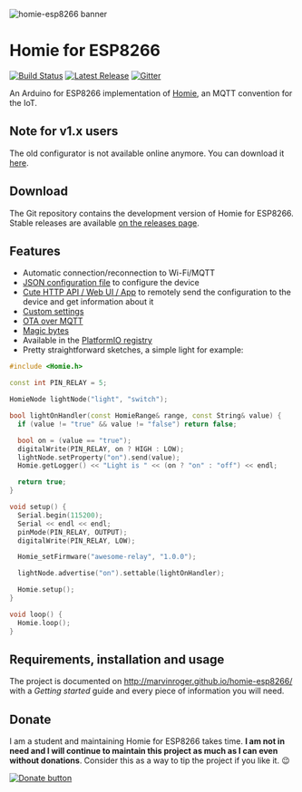 ![homie-esp8266 banner](banner.png)

Homie for ESP8266
=================

[![Build Status](https://img.shields.io/circleci/project/github/marvinroger/homie-esp8266/develop.svg?style=flat-square)](https://circleci.com/gh/marvinroger/homie-esp8266) [![Latest Release](https://img.shields.io/badge/release-v2.0.0-yellow.svg?style=flat-square)](https://github.com/marvinroger/homie-esp8266/releases) [![Gitter](https://img.shields.io/gitter/room/Homie/ESP8266.svg?style=flat-square)](https://gitter.im/homie-iot/ESP8266)

An Arduino for ESP8266 implementation of [Homie](https://github.com/marvinroger/homie), an MQTT convention for the IoT.

## Note for v1.x users

The old configurator is not available online anymore. You can download it [here](https://github.com/marvinroger/homie-esp8266/releases/download/v1.5.0/homie-esp8266-v1-setup.zip).

## Download

The Git repository contains the development version of Homie for ESP8266. Stable releases are available [on the releases page](https://github.com/marvinroger/homie-esp8266/releases).

## Features

* Automatic connection/reconnection to Wi-Fi/MQTT
* [JSON configuration file](http://marvinroger.github.io/homie-esp8266/develop/configuration/json-configuration-file) to configure the device
* [Cute HTTP API / Web UI / App](http://marvinroger.github.io/homie-esp8266/develop/configuration/http-json-api) to remotely send the configuration to the device and get information about it
* [Custom settings](http://marvinroger.github.io/homie-esp8266/develop/advanced-usage/custom-settings)
* [OTA over MQTT](http://marvinroger.github.io/homie-esp8266/develop/others/ota-configuration-updates)
* [Magic bytes](http://marvinroger.github.io/homie-esp8266/develop/advanced-usage/magic-bytes)
* Available in the [PlatformIO registry](http://platformio.org/#!/lib/show/555/Homie)
* Pretty straightforward sketches, a simple light for example:

```c++
#include <Homie.h>

const int PIN_RELAY = 5;

HomieNode lightNode("light", "switch");

bool lightOnHandler(const HomieRange& range, const String& value) {
  if (value != "true" && value != "false") return false;

  bool on = (value == "true");
  digitalWrite(PIN_RELAY, on ? HIGH : LOW);
  lightNode.setProperty("on").send(value);
  Homie.getLogger() << "Light is " << (on ? "on" : "off") << endl;

  return true;
}

void setup() {
  Serial.begin(115200);
  Serial << endl << endl;
  pinMode(PIN_RELAY, OUTPUT);
  digitalWrite(PIN_RELAY, LOW);

  Homie_setFirmware("awesome-relay", "1.0.0");

  lightNode.advertise("on").settable(lightOnHandler);

  Homie.setup();
}

void loop() {
  Homie.loop();
}
```

## Requirements, installation and usage

The project is documented on http://marvinroger.github.io/homie-esp8266/ with a *Getting started* guide and every piece of information you will need.

## Donate

I am a student and maintaining Homie for ESP8266 takes time. **I am not in need and I will continue to maintain this project as much as I can even without donations**. Consider this as a way to tip the project if you like it. :wink:

[![Donate button](https://www.paypal.com/en_US/i/btn/btn_donateCC_LG.gif)](https://www.paypal.com/cgi-bin/webscr?cmd=_s-xclick&hosted_button_id=JSGTYJPMNRC74)
